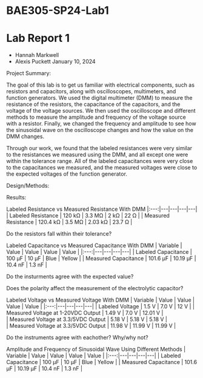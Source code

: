 # BAE305-SP24-Lab1
# Lab Report 1

* Hannah Markwell
* Alexis Puckett
January 10, 2024

Project Summary: 

The goal of this lab is to get us familiar with electrical components, such as resistors and capacitors, along with oscilloscopes, multimeters, and function generators. We used the digital multimeter (DMM) to measure the resistance of the resistors, the capacitance of the capacitors, and the voltage of the voltage sources. We then used the oscilloscope and different methods to measure the amplitude and frequency of the voltage source with a resistor. Finally, we changed the frequency and amplitude to see how the sinusoidal wave on the oscilloscope changes and how the value on the DMM changes. 

Through our work, we found that the labeled resistances were very similar to the resistances we measured using the DMM, and all except one were within the tolerance range. All of the labeled capacitances were very close to the capacitances we measured, and the measured voltages were close to the expected voltages of the function generator. 

Design/Methods:

Results:

Labeled Resistance vs Measured Resistance With DMM
|:---:|---|---|---|---|
|   Labeled Resistance    | 120 k&Omega;   |  3.3 M&Omega;  |  2 k&Omega;    |  22 &Omega;   |
|   Measured Resistance   | 120.4 k&Omega; |  3.5 M&Omega;  |  2.03 k&Omega; |  23.7 &Omega; |

Do the resistors fall within their tolerance?


Labeled Capacitance vs Measured Capacitance With DMM
| Variable | Value | Value | Value | Value |
|:---:|---|---|---|---|
|   Labeled Capacitance  | 100 &mu;F   |  10 &mu;F     |  Blue       |  Yellow  |
|   Measured Capacitance | 101.6 &mu;F |  10.19 &mu;F  |  10.4 nF    |  1.3 nF  |

Do the insturments agree with the expected value?

Does the polarity affect the measurement of the electrolytic capacitor?


Labeled Voltage vs Measured Voltage With DMM
| Variable | Value | Value | Value | Value |
|:---:|---|---|---|---|
|   Labeled Voltage                    | 1.5 V   |  7.0 V   |  12 V    | 
|   Measured Voltage at 1-20VDC Output | 1.49 V  |  7.0 V   |  12.01 V |  
|  Measured Voltage at 3.3/5VDC Output | 5.18 V  |  5.18 V  |  5.18 V  |  
|  Measured Voltage at 3.3/5VDC Output | 11.98 V |  11.99 V |  11.99 V |  

Do the instruments agree with eachother? Why/why not?


Amplitude and Frequency of Sinusoidal Wave Using Different Methods
| Variable | Value | Value | Value | Value |
|:---:|---|---|---|---|
|   Labeled Capacitance  | 100 &mu;F   |  10 &mu;F     |  Blue       |  Yellow  |
|   Measured Capacitance | 101.6 &mu;F |  10.19 &mu;F  |  10.4 nF    |  1.3 nF  |



